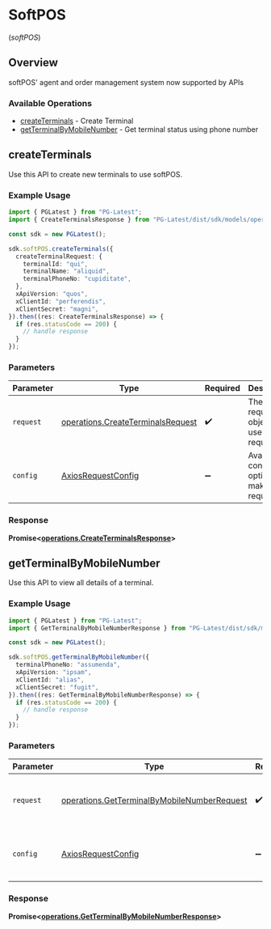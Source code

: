 # SoftPOS
(*softPOS*)

## Overview

softPOS' agent and order management system now supported by APIs

### Available Operations

* [createTerminals](#createterminals) - Create Terminal
* [getTerminalByMobileNumber](#getterminalbymobilenumber) - Get terminal status using phone number

## createTerminals

Use this API to create new terminals to use softPOS.

### Example Usage

```typescript
import { PGLatest } from "PG-Latest";
import { CreateTerminalsResponse } from "PG-Latest/dist/sdk/models/operations";

const sdk = new PGLatest();

sdk.softPOS.createTerminals({
  createTerminalRequest: {
    terminalId: "qui",
    terminalName: "aliquid",
    terminalPhoneNo: "cupiditate",
  },
  xApiVersion: "quos",
  xClientId: "perferendis",
  xClientSecret: "magni",
}).then((res: CreateTerminalsResponse) => {
  if (res.statusCode == 200) {
    // handle response
  }
});
```

### Parameters

| Parameter                                                                              | Type                                                                                   | Required                                                                               | Description                                                                            |
| -------------------------------------------------------------------------------------- | -------------------------------------------------------------------------------------- | -------------------------------------------------------------------------------------- | -------------------------------------------------------------------------------------- |
| `request`                                                                              | [operations.CreateTerminalsRequest](../../models/operations/createterminalsrequest.md) | :heavy_check_mark:                                                                     | The request object to use for the request.                                             |
| `config`                                                                               | [AxiosRequestConfig](https://axios-http.com/docs/req_config)                           | :heavy_minus_sign:                                                                     | Available config options for making requests.                                          |


### Response

**Promise<[operations.CreateTerminalsResponse](../../models/operations/createterminalsresponse.md)>**


## getTerminalByMobileNumber

Use this API to view all details of a terminal.

### Example Usage

```typescript
import { PGLatest } from "PG-Latest";
import { GetTerminalByMobileNumberResponse } from "PG-Latest/dist/sdk/models/operations";

const sdk = new PGLatest();

sdk.softPOS.getTerminalByMobileNumber({
  terminalPhoneNo: "assumenda",
  xApiVersion: "ipsam",
  xClientId: "alias",
  xClientSecret: "fugit",
}).then((res: GetTerminalByMobileNumberResponse) => {
  if (res.statusCode == 200) {
    // handle response
  }
});
```

### Parameters

| Parameter                                                                                                  | Type                                                                                                       | Required                                                                                                   | Description                                                                                                |
| ---------------------------------------------------------------------------------------------------------- | ---------------------------------------------------------------------------------------------------------- | ---------------------------------------------------------------------------------------------------------- | ---------------------------------------------------------------------------------------------------------- |
| `request`                                                                                                  | [operations.GetTerminalByMobileNumberRequest](../../models/operations/getterminalbymobilenumberrequest.md) | :heavy_check_mark:                                                                                         | The request object to use for the request.                                                                 |
| `config`                                                                                                   | [AxiosRequestConfig](https://axios-http.com/docs/req_config)                                               | :heavy_minus_sign:                                                                                         | Available config options for making requests.                                                              |


### Response

**Promise<[operations.GetTerminalByMobileNumberResponse](../../models/operations/getterminalbymobilenumberresponse.md)>**

